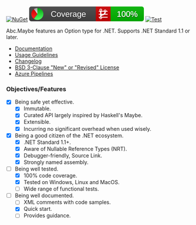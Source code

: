 [![NuGet](https://img.shields.io/nuget/v/Abc.Maybe.svg)](https://www.nuget.org/packages/Abc.Maybe/)
[![Coverlet](./__/coverlet.svg)](./__/coverlet.txt)
[![Test](https://github.com/chtoucas/Abc.Maybe/workflows/Test/badge.svg)](https://github.com/chtoucas/Abc.Maybe/actions?query=workflow%3ATest)

Abc.Maybe features an Option type for .NET. Supports .NET Standard 1.1 or later.

- [Documentation](doc/README.md)
- [Usage Guidelines](doc/usage-guidelines.md)
- [Changelog](CHANGELOG)
- [BSD 3-Clause "New" or "Revised" License](LICENSE)
- [Azure Pipelines](https://chtoucas.visualstudio.com/Abc.Maybe/_build)

### Objectives/Features

- [x] Being safe yet effective.
  - [x] Immutable.
  - [x] Curated API largely inspired by Haskell's Maybe.
  - [x] Extensible.
  - [x] Incurring no significant overhead when used wisely.
- [x] Being a good citizen of the .NET ecosystem.
  - [x] .NET Standard 1.1+.
  - [x] Aware of Nullable Reference Types (NRT).
  - [x] Debugger-friendly, Source Link.
  - [x] Strongly named assembly.
- [ ] Being well tested.
  - [x] 100% code coverage.
  - [x] Tested on Windows, Linux and MacOS.
  - [ ] Wide range of functional tests.
- [ ] Being well documented.
  - [ ] XML comments with code samples.
  - [x] Quick start.
  - [ ] Provides guidance.
